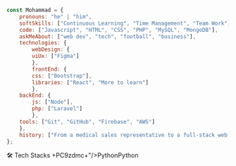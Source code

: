 ```javascript
const Mohammad = {
    pronouns: "he" | "him",
    softSkills: ["Continuous Learning", "Time Management", "Team Work"],
    code: ["Javascript", "HTML", "CSS", "PHP", "MySQL", "MongoDB"],
    askMeAbout: ["web dev", "tech", "football", "business"],
    technologies: {
        webDesign: {
		uiUx: ["Figma"]
  		},
        frontEnd: {
		css: ["Bootstrap"],
  		libraries: ["React", "More to learn"]
		},
	backEnd: {
 		js: ["Node"],
		php: ["Laravel"]
		},
  	tools: ["Git", "GitHub", "Firebase", "AWS"]
	},
    history: ["From a medical sales representative to a full-stack web developer with a business mindset"]
};
```
🛠  Tech Stacks
<g xmlns="http://www.w3.org/2000/svg" fill="#fff" text-anchor="middle" font-family="Verdana,Geneva,DejaVu Sans,sans-serif" text-rendering="geometricPrecision" font-size="110">+PC9zdmc+"/><text aria-hidden="true" x="425" y="150" fill="#010101" fill-opacity=".3" transform="scale(.1)" textLength="390">Python</text><text x="425" y="140" transform="scale(.1)" fill="#fff" textLength="390">Python</text></g>
